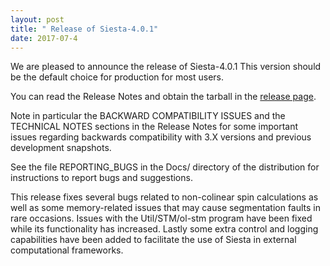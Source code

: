 ```yaml
---
layout: post
title: " Release of Siesta-4.0.1"
date: 2017-07-4
---
```


We are pleased to announce the release of Siesta-4.0.1
This version should be the default choice for production for most users.

You can read the Release Notes and obtain the tarball in the [release page](http://launchpad.net/siesta/4.0/4.0.1).

Note in particular the BACKWARD COMPATIBILITY ISSUES and the TECHNICAL
NOTES sections in the Release Notes for some important issues
regarding backwards compatibility with 3.X versions and previous
development snapshots.

See the file REPORTING_BUGS in the Docs/ directory of the distribution
for instructions to report bugs and suggestions.

This release fixes several bugs related to non-colinear spin
calculations as well as some memory-related issues that may cause
segmentation faults in rare occasions. Issues with the
Util/STM/ol-stm program have been fixed while its functionality has
increased. Lastly some extra control and logging capabilities have
been added to facilitate the use of Siesta in external computational
frameworks.
